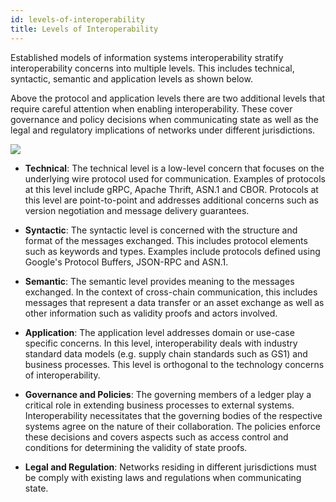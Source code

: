 ```yaml
---
id: levels-of-interoperability
title: Levels of Interoperability
--- 
```


<!--
 Copyright IBM Corp. All Rights Reserved.

 SPDX-License-Identifier: CC-BY-4.0
 -->

Established models of information systems interoperability stratify interoperability concerns into multiple levels. This includes technical, syntactic, semantic and application levels as shown below. 

Above the protocol and application levels there are two additional levels that require careful attention when enabling interoperability. These cover governance and policy decisions when communicating state as well as the legal and regulatory implications of networks under different jurisdictions.

![](/levels-of-interoperability.jpg)


* **Technical**: The technical level is a low-level concern that focuses on the underlying wire protocol used for communication. Examples of protocols at this level include gRPC, Apache Thrift, ASN.1 and CBOR. Protocols at this level are point-to-point and addresses additional concerns such as version negotiation and message delivery guarantees.

* **Syntactic**: The syntactic level is concerned with the structure and format of the messages exchanged. This includes protocol elements such as keywords and types. Examples include protocols defined using Google's Protocol Buffers, JSON-RPC and ASN.1.

* **Semantic**: The semantic level provides meaning to the messages exchanged. In the context of cross-chain communication, this includes messages that represent a data transfer or an asset exchange as well as other information such as validity proofs and actors involved.

* **Application**: The application level addresses domain or use-case specific concerns. In this level, interoperability deals with industry standard data models (e.g. supply chain standards such as GS1) and business processes. This level is orthogonal to the technology concerns of interoperability.

* **Governance and Policies**: The governing members of a ledger play a critical role in extending business processes to external systems. Interoperability necessitates that the governing bodies of the respective systems agree on the nature of their collaboration. The policies enforce these decisions and covers aspects such as access control and conditions for determining the validity of state proofs.

* **Legal and Regulation**: Networks residing in different jurisdictions must be comply with existing laws and regulations when communicating state.



